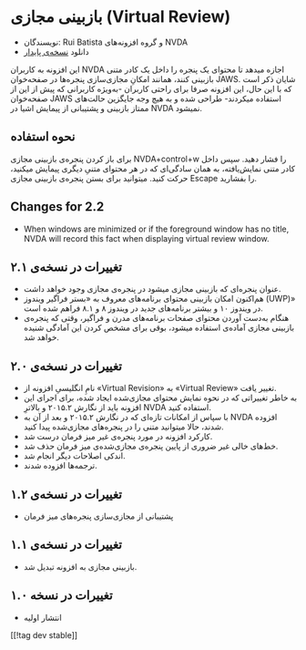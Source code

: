 # بازبینی مجازی (Virtual Review) #

* نویسندگان: Rui Batista و گروه افزونه‌های NVDA
* دانلود [نسخه‌ی پایدار][1]

این افزونه به کاربران NVDA اجازه میدهد تا محتوای یک پنجره را داخل یک کادر
متنی بازبینی کنند، همانند امکانِ مجازی‌سازی پنجره‌ها در صفحه‌خوان
JAWS. شایان ذکر است که با این حال، این افزونه صرفا برای راحتی کاربران
-به‌ویژه کاربرانی که پیش از این از صفحه‌خوان JAWS استفاده میکردند- طراحی شده
و به هیچ وجه جایگزین حالت‌های ممتاز بازبینی و پشتیبانی از پیمایش اشیا در
NVDA نمیشود.

## نحوه استفاده ##

برای باز کردن پنجره‌ی بازبینی مجازی NVDA+control+w را فشار دهید. سپس داخل
کادر متنی نمایش‌یافته، به همان سادگی‌ای که در هر محتوای متنیِ دیگری پیمایش
میکنید، حرکت کنید. میتوانید برای بستن پنجره‌ی بازبینی مجازی Escape را
بفشارید.

## Changes for 2.2

* When windows are minimized or if the foreground window has no title, NVDA
  will record this fact when displaying virtual review window.

## تغییرات در نسخه‌ی ۲.۱

* عنوان پنجره‌ای که بازبینی مجازی میشود در پنجره‌ی مجازی وجود خواهد داشت.
* هم‌اکنون امکان بازبینی محتوای برنامه‌های معروف به «بستر فراگیر ویندوز
  (UWP)» در ویندوز ۱۰ و بیشتر برنامه‌های جدید در ویندوز ۸ و ۸.۱ فراهم شده
  است.
* هنگام به‌دست آوردن محتوای صفحات برنامه‌های مدرن و فراگیر، وقتی که پنجره‌ی
  بازبینی مجازی آماده‌ی استفاده میشود، بوقی برای مشخص کردن این آمادگی شنیده
  خواهد شد.

## تغییرات در نسخه‌ی ۲.۰

* نامِ انگلیسیِ افزونه از «Virtual Revision» به «Virtual Review» تغییر یافت.
* به خاطر تغییراتی که در نحوه نمایش محتوای مجازی‌شده ایجاد شده، برای اجرای
  این افزونه باید از نگارش ۲۰۱۵.۲ و بالاترِ NVDA استفاده کنید.
* با سپاس از امکانات تازه‌ای که در نگارش ۲۰۱۵.۲ و بعد از آن به NVDA افزوده
  شدند، حالا میتوانید متنی را در پنجره‌های مجازی‌شده پیدا کنید.
* کارکرد افزونه در مورد پنجره‌ی غیر میز فرمان درست شد.
* خط‌های خالی غیر ضروری از پایین پنجره‌ی مجازی‌شده‌ی میز فرمان حذف شد.
* اندکی اصلاحات دیگر انجام شد.
* ترجمه‌ها افزوده شدند.

## تغییرات در نسخه‌ی ۱.۲

* پشتیبانی از مجازی‌سازی پنجره‌های میز فرمان

## تغییرات در نسخه‌ی ۱.۱

* بازبینی مجازی به افزونه تبدیل شد.

## تغییرات در نسخه ۱.۰

* انتشار اولیه

[[!tag dev stable]]

[1]: https://github.com/ruifontes/virtualReview/releases/download/2023.03/virtualRevision-2023.03.nvda-addon
